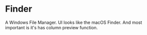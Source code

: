 # Finder
A Windows File Manager. UI looks like the macOS Finder. And most important is it's has column preview function.
